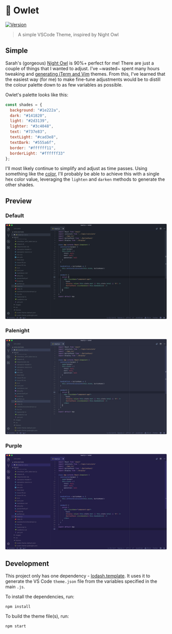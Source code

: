 # 🦉 Owlet

[![Version](https://vsmarketplacebadge.apphb.com/version/itsjonq.owlet.svg)](https://marketplace.visualstudio.com/items?itemName=itsjonq.owlet)

> A simple VSCode Theme, inspired by Night Owl

## Simple

Sarah's (gorgeous) [Night Owl](https://github.com/sdras/night-owl-vscode-theme) is 90%+ perfect for me! There are just a couple of things that I wanted to adjust.
I've ~wasted~ spent many hours tweaking and [generating iTerm and Vim](https://github.com/ItsJonQ/base16-builder) themes. From this, I've learned that the easiest way (for me) to make fine-tune adjustments would be to distill the colour palette down to as few variables as possible.

Owlet's palette looks like this:

```js
const shades = {
  background: "#1e222a",
  dark: "#141820",
  light: "#2d3139",
  lighter: "#3c4048",
  text: "#737e83",
  textLight: "#cad3e8",
  textDark: "#555a6f",
  border: "#ffffff11",
  borderLight: "#ffffff33"
};
```

I'll most likely continue to simplify and adjust as time passes. Using something like the [color](https://www.npmjs.com/package/color), I'll probably be able to achieve this with a single hex color value, leveraging the `lighten` and `darken` methods to generate the other shades.

## Preview

### Default

![Default](./images/owlet-default.jpg)

### Palenight

![palenight](./images/owlet-palenight.jpg)

### Purple

![purple](./images/owlet-purple.jpg)

## Development

This project only has one dependency - [lodash.template](https://www.npmjs.com/package/lodash.template). It uses it to generate the VS Code `theme.json` file from the variables specified in the main `.js`.

To install the dependencies, run:

```
npm install
```

To build the theme file(s), run:

```
npm start
```
